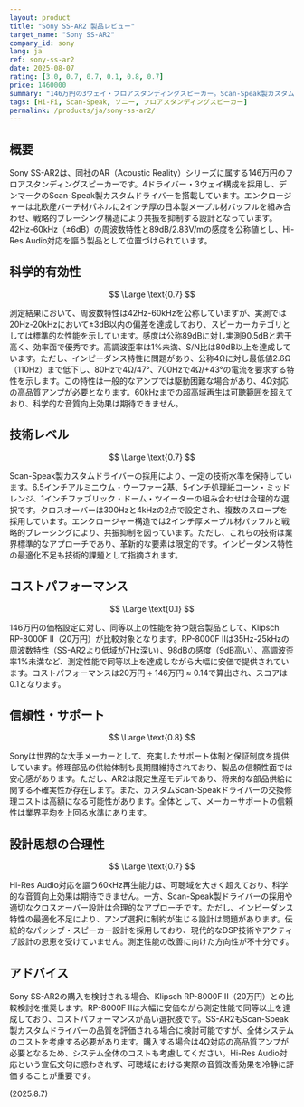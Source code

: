 ```yaml
---
layout: product
title: "Sony SS-AR2 製品レビュー"
target_name: "Sony SS-AR2"
company_id: sony
lang: ja
ref: sony-ss-ar2
date: 2025-08-07
rating: [3.0, 0.7, 0.7, 0.1, 0.8, 0.7]
price: 1460000
summary: "146万円の3ウェイ・フロアスタンディングスピーカー。Scan-Speak製カスタムドライバーと日本製メープル材バッフルを採用していますが、同等性能の競合機種と比較してコストパフォーマンスが低い製品です。"
tags: [Hi-Fi, Scan-Speak, ソニー, フロアスタンディングスピーカー]
permalink: /products/ja/sony-ss-ar2/
---
```

## 概要

Sony SS-AR2は、同社のAR（Acoustic Reality）シリーズに属する146万円のフロアスタンディングスピーカーです。4ドライバー・3ウェイ構成を採用し、デンマークのScan-Speak製カスタムドライバーを搭載しています。エンクロージャーは北欧産バーチ材パネルに2インチ厚の日本製メープル材バッフルを組み合わせ、戦略的ブレーシング構造により共振を抑制する設計となっています。42Hz-60kHz（±6dB）の周波数特性と89dB/2.83V/mの感度を公称値とし、Hi-Res Audio対応を謳う製品として位置づけられています。

## 科学的有効性

$$ \Large \text{0.7} $$

測定結果において、周波数特性は42Hz-60kHzを公称していますが、実測では20Hz-20kHzにおいて±3dB以内の偏差を達成しており、スピーカーカテゴリとしては標準的な性能を示しています。感度は公称89dBに対し実測90.5dBと若干高く、効率面で優秀です。高調波歪率は1%未満、S/N比は80dB以上を達成しています。ただし、インピーダンス特性に問題があり、公称4Ωに対し最低値2.6Ω（110Hz）まで低下し、80Hzで4Ω/47°、700Hzで4Ω/+43°の電流を要求する特性を示します。この特性は一般的なアンプでは駆動困難な場合があり、4Ω対応の高品質アンプが必要となります。60kHzまでの超高域再生は可聴範囲を超えており、科学的な音質向上効果は期待できません。

## 技術レベル

$$ \Large \text{0.7} $$

Scan-Speak製カスタムドライバーの採用により、一定の技術水準を保持しています。6.5インチアルミニウム・ウーファー2基、5インチ処理紙コーン・ミッドレンジ、1インチファブリック・ドーム・ツイーターの組み合わせは合理的な選択です。クロスオーバーは300Hzと4kHzの2点で設定され、複数のスロープを採用しています。エンクロージャー構造では2インチ厚メープル材バッフルと戦略的ブレーシングにより、共振抑制を図っています。ただし、これらの技術は業界標準的なアプローチであり、革新的な要素は限定的です。インピーダンス特性の最適化不足も技術的課題として指摘されます。

## コストパフォーマンス

$$ \Large \text{0.1} $$

146万円の価格設定に対し、同等以上の性能を持つ競合製品として、Klipsch RP-8000F II（20万円）が比較対象となります。RP-8000F IIは35Hz-25kHzの周波数特性（SS-AR2より低域が7Hz深い）、98dBの感度（9dB高い）、高調波歪率1%未満など、測定性能で同等以上を達成しながら大幅に安価で提供されています。コストパフォーマンスは20万円 ÷ 146万円 ≈ 0.14で算出され、スコアは0.1となります。

## 信頼性・サポート

$$ \Large \text{0.8} $$

Sonyは世界的な大手メーカーとして、充実したサポート体制と保証制度を提供しています。修理部品の供給体制も長期間維持されており、製品の信頼性面では安心感があります。ただし、AR2は限定生産モデルであり、将来的な部品供給に関する不確実性が存在します。また、カスタムScan-Speakドライバーの交換修理コストは高額になる可能性があります。全体として、メーカーサポートの信頼性は業界平均を上回る水準にあります。

## 設計思想の合理性

$$ \Large \text{0.7} $$

Hi-Res Audio対応を謳う60kHz再生能力は、可聴域を大きく超えており、科学的な音質向上効果は期待できません。一方、Scan-Speak製ドライバーの採用や適切なクロスオーバー設計は合理的なアプローチです。ただし、インピーダンス特性の最適化不足により、アンプ選択に制約が生じる設計は問題があります。伝統的なパッシブ・スピーカー設計を採用しており、現代的なDSP技術やアクティブ設計の恩恵を受けていません。測定性能の改善に向けた方向性が不十分です。

## アドバイス

Sony SS-AR2の購入を検討される場合、Klipsch RP-8000F II（20万円）との比較検討を推奨します。RP-8000F IIは大幅に安価ながら測定性能で同等以上を達成しており、コストパフォーマンスが高い選択肢です。SS-AR2もScan-Speak製カスタムドライバーの品質を評価される場合に検討可能ですが、全体システムのコストを考慮する必要があります。購入する場合は4Ω対応の高品質アンプが必要となるため、システム全体のコストも考慮してください。Hi-Res Audio対応という宣伝文句に惑わされず、可聴域における実際の音質改善効果を冷静に評価することが重要です。

(2025.8.7)
